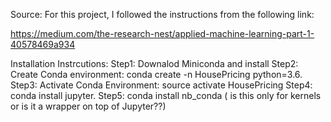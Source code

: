 Source:
For this project, I followed the instructions from the following link:

https://medium.com/the-research-nest/applied-machine-learning-part-1-40578469a934

Installation Instrcutions:
Step1: Downalod Miniconda and install
Step2: Create Conda environment: conda create -n HousePricing python=3.6. 
Step3: Activate Conda Environment: source activate HousePricing
Step4: conda install jupyter.
Step5: conda install nb_conda ( is this only for kernels or is it a wrapper on top of Jupyter??)